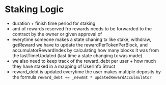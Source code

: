 # Staking Logic

- duration + finish time period for staking
- amt of rewards reserved fro rewards needs to be forwarded to the contract by the owner or given approval of
- everytime someone makes a state chaning tx like stake, withdraw, getReward we have to update the rewardPerTokenPerBlock, and accumulatorRewardIndex by calculating how many blocks it was from the lastTimeUpdated (last time a state changing tx was made)
- we also need to keep track of the reward_debt per user + how much they have staked in a mapping of UserInfo Struct
- reward_debt is updated everytime the user makes multiple deposits by the formula `reward_debt += _newAmt * updatedRewardAcculmulator`
